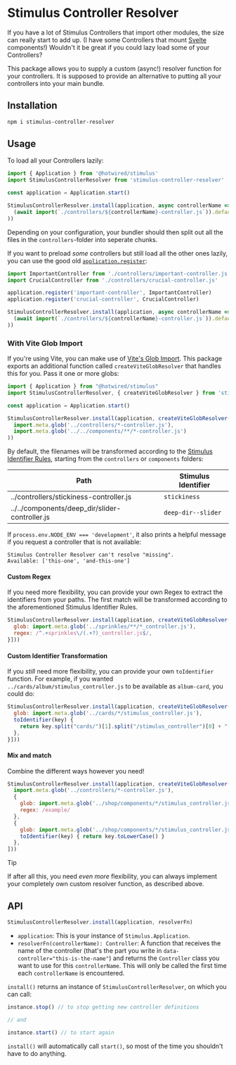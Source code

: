 # Stimulus Controller Resolver

If you have a lot of Stimulus Controllers that import other modules, the size can really start to add up. (I have some Controllers that mount [Svelte](https://svelte.dev) components!) Wouldn't it be great if you could lazy load some of your Controllers?

This package allows you to supply a custom (async!) resolver function for your controllers. It is supposed to provide an alternative to putting all your controllers into your main bundle.


## Installation

```sh
npm i stimulus-controller-resolver
```


## Usage

To load all your Controllers lazily:

```js
import { Application } from '@hotwired/stimulus'
import StimulusControllerResolver from 'stimulus-controller-resolver'

const application = Application.start()

StimulusControllerResolver.install(application, async controllerName => (
  (await import(`./controllers/${controllerName}-controller.js`)).default
))
```

Depending on your configuration, your bundler should then split out all the files in the `controllers`-folder into seperate chunks.

If you want to preload _some_ controllers but still load all the other ones lazily, you can use the good old [`application.register`](https://stimulusjs.org/handbook/installing#using-other-build-systems):

```js
import ImportantController from './controllers/important-controller.js'
import CrucialController from './controllers/crucial-controller.js'

application.register('important-controller', ImportantController)
application.register('crucial-controller', CrucialController)

StimulusControllerResolver.install(application, async controllerName => (
  (await import(`./controllers/${controllerName}-controller.js`)).default
))
```


### With Vite Glob Import

If you're using Vite, you can make use of [Vite's Glob Import](https://vitejs.dev/guide/features.html#glob-import). This package exports an additional function called `createViteGlobResolver` that handles this for you. Pass it one or more globs:

```js
import { Application } from "@hotwired/stimulus"
import StimulusControllerResolver, { createViteGlobResolver } from 'stimulus-controller-resolver'

const application = Application.start()

StimulusControllerResolver.install(application, createViteGlobResolver(
  import.meta.glob('../controllers/*-controller.js'),
  import.meta.glob('../../components/**/*-controller.js')
))
```

By default, the filenames will be transformed according to the [Stimulus Identifier Rules](https://stimulus.hotwired.dev/reference/controllers#identifiers), starting from the `controllers` or `components` folders:

| Path                                           | Stimulus Identifier |
|------------------------------------------------|---------------------|
| ../controllers/stickiness-controller.js        | `stickiness`        |
| ../../components/deep_dir/slider-controller.js | `deep-dir--slider`  |

If `process.env.NODE_ENV === 'development'`, it also prints a helpful message if you request a controller that is not available:

```
Stimulus Controller Resolver can't resolve "missing". Available: ['this-one', 'and-this-one']
```

#### Custom Regex

If you need more flexibility, you can provide your own Regex to extract the identifiers from your paths. The first match will be transformed according to the aforementioned Stimulus Identifier Rules.

```js
StimulusControllerResolver.install(application, createViteGlobResolver([{
  glob: import.meta.glob('../sprinkles/**/*_controller.js'),
  regex: /^.+sprinkles\/(.+?)_controller.js$/,
}]))
```

#### Custom Identifier Transformation

If you _still_ need more flexibility, you can provide your own `toIdentifier` function. For example, if you wanted `../cards/album/stimulus_controller.js` to be available as `album-card`, you could do:

```js
StimulusControllerResolver.install(application, createViteGlobResolver([{
  glob: import.meta.glob('../cards/*/stimulus_controller.js'),
  toIdentifier(key) {
    return key.split("cards/")[1].split("/stimulus_controller")[0] + "-card"
  },
}]))
```

#### Mix and match

Combine the different ways however you need!

```js
StimulusControllerResolver.install(application, createViteGlobResolver([
  import.meta.glob('../controllers/*-controller.js'),
  {
    glob: import.meta.glob('../shop/components/*/stimulus_controller.js'),
    regex: /example/
  },
  {
    glob: import.meta.glob('../shop/components/*/stimulus_controller.js'),
    toIdentifier(key) { return key.toLowerCase() }
  },
]))
```

> [!TIP]
> If after all this, you need _even more_ flexibility, you can always implement your completely own custom resolver function, as described above.


## API

```js
StimulusControllerResolver.install(application, resolverFn)
```

- `application`: This is your instance of `Stimulus.Application`.
- `resolverFn(controllerName): Controller`: A function that receives the name of the controller (that's the part you write in `data-controller="this-is-the-name"`) and returns the `Controller` class you want to use for this `controllerName`. This will only be called the first time each `controllerName` is encountered.

`install()` returns an instance of `StimulusControllerResolver`, on which you can call:

```js
instance.stop() // to stop getting new controller definitions

// and

instance.start() // to start again
```

`install()` will automatically call `start()`, so most of the time you shouldn't have to do anything.
